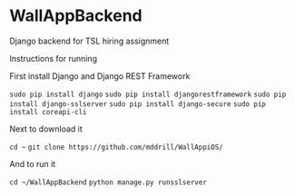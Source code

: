# WallAppBackend
Django backend for TSL hiring assignment

Instructions for running

First install Django and Django REST Framework

`sudo pip install django`
`sudo pip install djangorestframework`
`sudo pip install django-sslserver`
`sudo pip install django-secure`
`sudo pip install coreapi-cli`

Next to download it

`cd ~`
`git clone https://github.com/mddrill/WallAppiOS/`

And to run it

`cd ~/WallAppBackend`
`python manage.py runsslserver`
